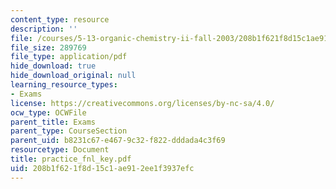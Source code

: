 ```yaml
---
content_type: resource
description: ''
file: /courses/5-13-organic-chemistry-ii-fall-2003/208b1f621f8d15c1ae912ee1f3937efc_practice_fnl_key.pdf
file_size: 289769
file_type: application/pdf
hide_download: true
hide_download_original: null
learning_resource_types:
- Exams
license: https://creativecommons.org/licenses/by-nc-sa/4.0/
ocw_type: OCWFile
parent_title: Exams
parent_type: CourseSection
parent_uid: b8231c67-e467-9c32-f822-dddada4c3f69
resourcetype: Document
title: practice_fnl_key.pdf
uid: 208b1f62-1f8d-15c1-ae91-2ee1f3937efc
---
```

